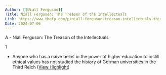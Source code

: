 ```yaml
---
Author: [[Niall Ferguson]]
Title: Niall Ferguson: The Treason of the Intellectuals
Link: https://www.thefp.com/p/niall-ferguson-treason-intellectuals-third-reich
Date: 2024-07-06
---
```

A - Niall Ferguson: The Treason of the Intellectuals

1
- Anyone who has a naive belief in the power of higher education to instill ethical values has not studied the history of German universities in the Third Reich ([View Highlight](https://read.readwise.io/read/01hj46gr44rsr43pm9v37jzjxk))
